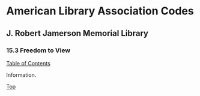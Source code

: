 [0]: ../README.md
[15.3]: freedom-to-read.md

# American Library Association Codes
## J. Robert Jamerson Memorial Library
### 15.3 Freedom to View
[Table of Contents][0]

Information.

[Top][15.3]
